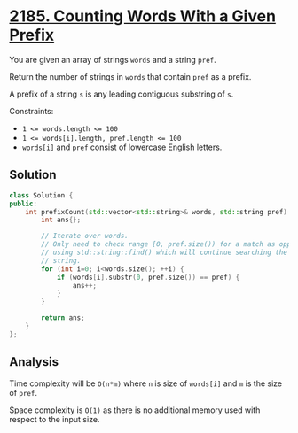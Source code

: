 # [2185. Counting Words With a Given Prefix](https://leetcode.com/problems/counting-words-with-a-given-prefix)

You are given an array of strings `words` and a string `pref`.

Return the number of strings in `words` that contain `pref` as a prefix.

A prefix of a string `s` is any leading contiguous substring of `s`.

Constraints:

* `1 <= words.length <= 100`
* `1 <= words[i].length, pref.length <= 100`
* `words[i]` and `pref` consist of lowercase English letters.

## Solution

```c++
class Solution {
public:
    int prefixCount(std::vector<std::string>& words, std::string pref) {
        int ans{};

        // Iterate over words.
        // Only need to check range [0, pref.size()) for a match as opposed to
        // using std::string::find() which will continue searching the entire
        // string.
        for (int i=0; i<words.size(); ++i) {
            if (words[i].substr(0, pref.size()) == pref) {
                ans++;
            }
        }

        return ans;
    }
};
```

## Analysis

Time complexity will be `O(n*m)` where `n` is size of `words[i]` and `m` is the
size of `pref`.

Space complexity is `O(1)` as there is no additional memory used with respect to
the input size.
